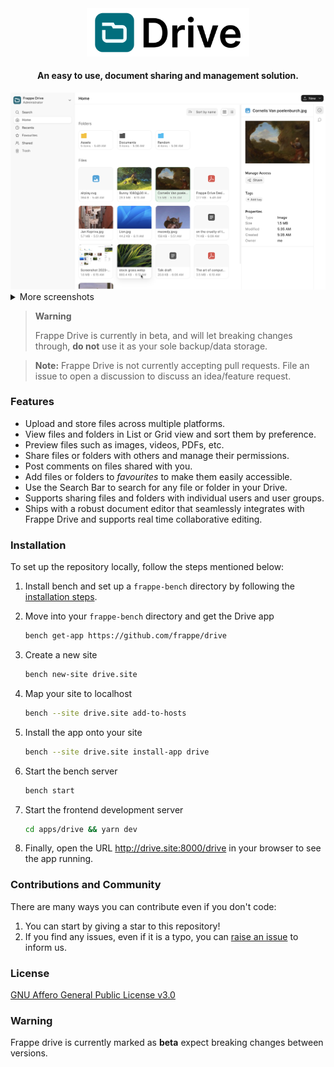 <div align="center" markdown="1">

<picture>
  <source 
   media="(prefers-color-scheme: dark)" 
   srcset=".github/logo_dark.svg">
  <img
   width="260"
   alt="tele ERP Drive logo" 
   src=".github/logo_light.svg">
</picture>

#### **An easy to use, document sharing and management solution.**

</div>

<img width="1402" alt="home" src="./.github/grid.png">

<details>

<summary>More screenshots</summary>

<p>&nbsp;</p>

<img width="1402" alt="search" src="./.github/list.png">

<p>&nbsp;</p>

<img width="1402" alt="upload" src="./.github/grid_context.png">

<p>&nbsp;</p>

<img width="1402" alt="share" src="./.github/share_menu.png">

<p>&nbsp;</p>

<img width="1402" alt="file-preview" src="./.github/file_preview.png">

<p>&nbsp;</p>

<img width="1402" alt="file-preview" src="./.github/text_editor.png">

<p>&nbsp;</p>

<img width="1402" alt="file-preview" src="./.github/text_editor_realtime.png">

</details>

> **Warning**
>
> Frappe Drive is currently in beta, and will let breaking changes through, **do not** use it as your sole backup/data storage.

> **Note:** Frappe Drive is not currently accepting pull requests. File an issue to open a discussion to discuss an idea/feature request.

### Features

- Upload and store files across multiple platforms.
- View files and folders in List or Grid view and sort them by preference.
- Preview files such as images, videos, PDFs, etc.
- Share files or folders with others and manage their permissions.
- Post comments on files shared with you.
- Add files or folders to _favourites_ to make them easily accessible.
- Use the Search Bar to search for any file or folder in your Drive.
- Supports sharing files and folders with individual users and user groups.
- Ships with a robust document editor that seamlessly integrates with Frappe Drive and supports real time collaborative editing.

### Installation

To set up the repository locally, follow the steps mentioned below:

1. Install bench and set up a `frappe-bench` directory by following the [installation steps](https://frappeframework.com/docs/user/en/installation).

1. Move into your `frappe-bench` directory and get the Drive app
   ```sh
   bench get-app https://github.com/frappe/drive
   ```
1. Create a new site

   ```sh
   bench new-site drive.site
   ```

1. Map your site to localhost

   ```sh
   bench --site drive.site add-to-hosts
   ```

1. Install the app onto your site

   ```sh
   bench --site drive.site install-app drive
   ```

1. Start the bench server

   ```sh
   bench start
   ```

1. Start the frontend development server

   ```sh
   cd apps/drive && yarn dev
   ```

1. Finally, open the URL http://drive.site:8000/drive in your browser to see the app running.

### Contributions and Community

There are many ways you can contribute even if you don't code:

1. You can start by giving a star to this repository!
1. If you find any issues, even if it is a typo, you can [raise an issue](https://github.com/frappe/drive/issues/new) to inform us.
<!-- If you want to contribute code then you can fork this repo, make changes and raise a PR. ([see how to](https://docs.github.com/en/pull-requests/collaborating-with-pull-requests/proposing-changes-to-your-work-with-pull-requests/creating-a-pull-request-from-a-fork)) -->

### License

[GNU Affero General Public License v3.0](LICENSE)

### Warning

Frappe drive is currently marked as **beta** expect breaking changes between versions.

<!-- # Docker

This guide provides step-by-step instructions to install the project using Docker via VS Code Remote Containers extension.

## Prerequisites

Before you begin, make sure you have the following prerequisites installed on your system:

1. [Docker](https://docs.docker.com/get-docker/)
2. [Docker Compose](https://docs.docker.com/compose/install/)
3. User added to docker group
   ```shell
   sudo usermod -aG docker $USER
   ```
4. [VS Code Remote - Containers extension](https://marketplace.visualstudio.com/items?itemName=ms-vscode-remote.remote-containers)

### Step 1: Cloning frappe_docker repo

```shell
git clone https://github.com/frappe/frappe_docker.git
cd frappe_docker
```

### Step 2: Copy example devcontainer config from devcontainer-example to .devcontainer

Note:

Feel free to explore the files within devcontainer-example and make changes to the same, be that exposing DB ports or mount desired additional volumes.

```shell
cp -R devcontainer-example .devcontainer
```

### Step 3: Copy example VS Code config for devcontainer from development/vscode-example to development/.vscode.

This will set up basic configuration for debugging.

```shell
cp -R development/vscode-example development/.vscode
```

### Step 4: Open frappe_docker folder in VS Code(After the extensions are installed).

```shell
code .
```

Note:

The development directory is ignored by git.
It is mounted and available inside the container. Create all your benches (installations of bench, the tool that manages frappe) inside this directory.

### Step 5: Setup Bench

Run the following commands in the terminal inside the container. You might need to create a new terminal in VSCode.

```shell
# Use default environments
bench init --skip-redis-config-generation --frappe-branch version-14 frappe-bench
# Or set environment versions explicitly
nvm use v16
PYENV_VERSION=3.10.5 bench init --skip-redis-config-generation --frappe-branch version-14 frappe-bench

cd frappe-bench

```

### Step 6: Setup hosts

We need to tell bench to use the right containers instead of localhost. Run the following commands inside the container:

```shell
bench set-config -g db_host mariadb
bench set-config -g redis_cache redis://redis-cache:6379
bench set-config -g redis_queue redis://redis-queue:6379
bench set-config -g redis_socketio redis://redis-socketio:6379
```

For any reason the above commands fail, set the values in `common_site_config.json` manually.

```json
{
  "db_host": "mariadb",
  "redis_cache": "redis://redis-cache:6379",
  "redis_queue": "redis://redis-queue:6379",
  "redis_socketio": "redis://redis-socketio:6379"
}
```

### Step 7: Create a new site

Note: `sitename` must end with` .localhost` for trying deployments locally.

for example:

```shell
bench new-site mydrive.localhost --no-mariadb-socket
```

The same command can be run non-interactively as well:

```shell
bench new-site mydrive.localhost --mariadb-root-password 123 --admin-password admin --no-mariadb-socket
```

### Step 8: Set bench in developer mode on the new site

```shell
bench --site mydrive.localhost set-config developer_mode 1
bench --site mydrive.localhost clear-cache
```

### Step 9: Set current site

```shell
bench use mydrive.localhost
```

### Step 10: Install the Drive app onto the site created

```shell
bench get-app https://github.com/frappe/drive

bench --site mydrive.localhost install-app drive
```

### Step 11: Start Bench

Execute the following command from the `frappe-bench` directory.

```shell
bench start
```

### Step 12: Start the frontend development server

You are all set now :)

```shell
cd apps/drive && yarn dev
```

Finally, open the URL http://mydrive.localhost:8000/drive in your browser to see the app running.
 -->
